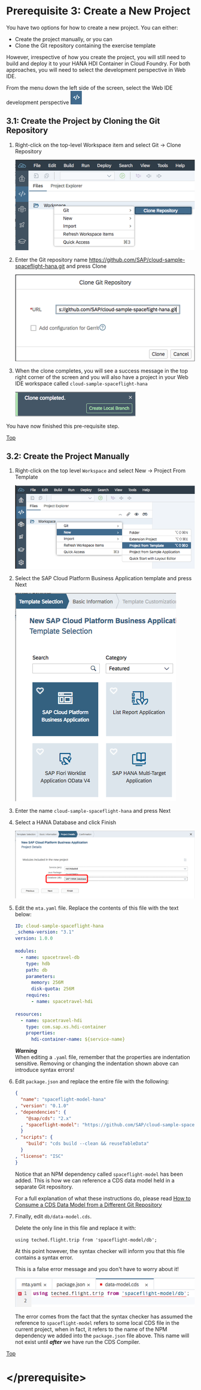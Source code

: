 <a name="top"></a>

# Prerequisite 3: Create a New Project

You have two options for how to create a new project.  You can either:

* Create the project manually, or you can
* Clone the Git repository containing the exercise template

However, irrespective of how you create the project, you will still need to build and deploy it to your HANA HDI Container in Cloud Foundry.  For both approaches, you will need to select the development perspective in Web IDE.

From the menu down the left side of the screen, select the Web IDE development perspective ![Development](./img/Icon_Development.png)

<a name="3.1"></a>

## 3.1: Create the Project by Cloning the Git Repository

1. Right-click on the top-level Workspace item and select Git -> Clone Repository

    ![Development](./img/Ex0_Git_Clone.png)

1. Enter the Git repository name <https://github.com/SAP/cloud-sample-spaceflight-hana.git> and press Clone

    ![Enter Repository Name](./img/Ex0_Repo_Name.png)

1. When the clone completes, you will see a success message in the top right corner of the screen and you will also have a project in your Web IDE workspace called `cloud-sample-spaceflight-hana`

    ![Clone Complete](./img/Ex0_Clone_Completed.png)


You have now finished this pre-requisite step.

<a href="#top">Top</a>



<a name="3.2"></a>

## 3.2: Create the Project Manually

1. Right-click on the top level `Workspace` and select New -> Project From Template

    ![New project from template](./img/Ex0_New_Project.png)

1. Select the SAP Cloud Platform Business Application template and press Next

    ![SAP Cloud Platform Business Application template](./img/Ex0_CP_Bus_App.png)

1. Enter the name `cloud-sample-spaceflight-hana` and press Next

1. Select a HANA Database and click Finish

    ![Application Id](./img/Ex0_Inc_Mods.png)

1. Edit the `mta.yaml` file.  Replace the contents of this file with the text below:

    ```yaml
    ID: cloud-sample-spaceflight-hana
    _schema-version: "3.1"
    version: 1.0.0
    
    modules:
      - name: spacetravel-db
        type: hdb
        path: db
        parameters:
          memory: 256M
          disk-quota: 256M
        requires:
          - name: spacetravel-hdi

    resources:
      - name: spacetravel-hdi
        type: com.sap.xs.hdi-container
        properties:
          hdi-container-name: ${service-name}
    ```

    ***Warning***  
    When editing a `.yaml` file, remember that the properties are indentation sensitive.  Removing or changing the indentation shown above can introduce syntax errors!

1. Edit `package.json` and replace the entire file with the following:

    ```json
    {
      "name": "spaceflight-model-hana"
    , "version": "0.1.0"
    , "dependencies": {
        "@sap/cds": "2.x"
      , "spaceflight-model": "https://github.com/SAP/cloud-sample-spaceflight"
      }
    , "scripts": {
        "build": "cds build --clean && reuseTableData"
      }
    , "license": "ISC"
    }
    ```

    Notice that an NPM dependency called `spaceflight-model` has been added.  This is how we can reference a CDS data model held in a separate Git repository.

    For a full explanation of what these instructions do, please read [How to Consume a CDS Data Model from a Different Git Repository](./consumeRemoteDataModel.md)

1. Finally, edit `db/data-model.cds`.

    Delete the only line in this file and replace it with:

    ```using teched.flight.trip from 'spaceflight-model/db';```
    
    At this point however, the syntax checker will inform you that this file contains a syntax error.
    
    This is a false error message and you don't have to worry about it!
    
    ![False syntax error](./img/Ex0_Syntax_Error.png)
    
    The error comes from the fact that the syntax checker has assumed the reference to `spaceflight-model` refers to some local CDS file in the current project, when in fact, it refers to the name of the NPM dependency we added into the `package.json` file above.  This name will not exist until ***after*** we have run the CDS Compiler.


<a href="#top">Top</a>
   
# \</prerequisite>
